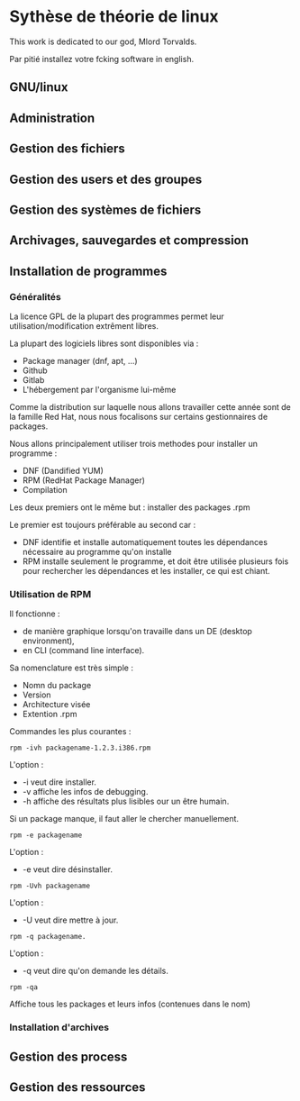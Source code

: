# Sythèse de théorie de linux

This work is dedicated to our god, Mlord Torvalds.

Par pitié installez votre fcking software in english.
## GNU/linux 

### 

## Administration

## Gestion des fichiers

## Gestion des users et des groupes

## Gestion des systèmes de fichiers

## Archivages, sauvegardes et compression

## Installation de programmes

### Généralités

La licence GPL de la plupart des programmes permet leur utilisation/modification extrêment libres.

La plupart des logiciels libres sont disponibles via :
* Package manager (dnf, apt, ...)
* Github
* Gitlab
* L'hébergement par l'organisme lui-même 

Comme la distribution sur laquelle nous allons travailler cette année sont de la famille Red Hat, nous nous focalisons sur certains gestionnaires de packages.

Nous allons principalement utiliser trois methodes pour installer un programme :
* DNF (Dandified YUM)
* RPM (RedHat Package Manager)
* Compilation

Les deux premiers ont le même but : installer des packages .rpm

Le premier est toujours préférable au second car :
* DNF identifie et installe automatiquement toutes les dépendances nécessaire au programme qu'on installe
* RPM installe seulement le programme, et doit être utilisée plusieurs fois pour rechercher les dépendances et les installer, ce qui est chiant.


### Utilisation de RPM

Il fonctionne :
* de manière graphique lorsqu'on travaille dans un DE (desktop environment), 
* en CLI (command line interface).

Sa nomenclature est très simple :
* Nomn du package
* Version
* Architecture visée 
* Extention .rpm

Commandes les plus courantes :

```
rpm -ivh packagename-1.2.3.i386.rpm
```
L'option :
* -i veut dire installer.
* -v affiche les infos de debugging.
* -h affiche des résultats plus lisibles our un être humain.

Si un package manque, il faut aller le chercher manuellement.

```
rpm -e packagename
```
L'option :

* -e veut dire désinstaller.

```
rpm -Uvh packagename
```
L'option :
* -U veut dire mettre à jour.

```
rpm -q packagename.
```
L'option :
* -q veut dire qu'on demande les détails.
```
rpm -qa
```
Affiche tous les packages et leurs infos (contenues dans le nom)

### Installation d'archives



## Gestion des process

## Gestion des ressources
